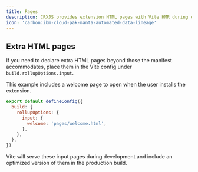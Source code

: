 ```yaml
---
title: Pages
description: CRXJS provides extension HTML pages with Vite HMR during development and optimizations in a production build. The manifest can declare the most common pages, such as the action popup and the options page, but not every extension page has a place in the manifest.
icon: 'carbon:ibm-cloud-pak-manta-automated-data-lineage'
---
```


## Extra HTML pages

If you need to declare extra HTML pages beyond those the manifest accommodates,
place them in the Vite config under `build.rollupOptions.input`.

This example includes a welcome page to open when the user installs the
extension.

```javascript [vite.config.ts]
export default defineConfig({
  build: {
    rollupOptions: {
      input: {
        welcome: 'pages/welcome.html',
      },
    },
  },
})
```

Vite will serve these input pages during development and include an optimized
version of them in the production build.
